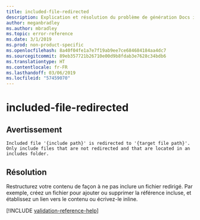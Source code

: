 ```yaml
---
title: included-file-redirected
description: Explication et résolution du problème de génération Docs included-file-redirected
author: meganbradley
ms.author: mbradley
ms.topic: error-reference
ms.date: 3/1/2019
ms.prod: non-product-specific
ms.openlocfilehash: 8a40f04fe1a7e7f19ab9ee7ce684684184aa4dc7
ms.sourcegitcommit: 89eb357721b26710e00d9b8fdab3e7628c34bdb6
ms.translationtype: HT
ms.contentlocale: fr-FR
ms.lasthandoff: 03/06/2019
ms.locfileid: "57459070"
---
```

# <a name="included-file-redirected"></a>included-file-redirected

## <a name="warning"></a>Avertissement

`Included file '{include path}' is redirected to '{target file path}'. Only include files that are not redirected and that are located in an includes folder.`

## <a name="resolution"></a>Résolution

Restructurez votre contenu de façon à ne pas inclure un fichier redirigé. Par exemple, créez un fichier pour ajouter ou supprimer la référence incluse, et établissez un lien vers le contenu ou écrivez-le inline.

<!--make sure to add this file to your includes folder and verify the path-->
[!INCLUDE [validation-reference-help](includes/validation-reference-help.md)]
